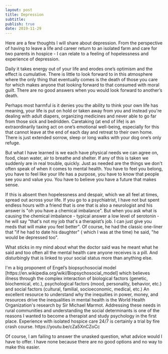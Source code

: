 ```yaml
---
layout: post
title: Depression
subtitle: 
publish: true
date: 2019-11-29
---
```


Here are a few thoughts I will share about depression.
From the perspective of having to leave a life and career return to an isolated farm and care for two parents in hospice - I can relate to a feeling of hopelessness and experience of depression. 
<p>
Daily it takes energy out of your life and erodes one’s optimism and the effect is cumulative. There is little to look forward to in this atmosphere where the only thing that eventually comes is the death of those you care for which makes anyone that looking forward to that consumed with moral guilt. 
There are no good answers when you would look forward to another’s death.
 <p>
Perhaps most harmful is it denies you the ability to think your own life has meaning, your life is put on hold or taken away from you and instead you're dealing with adult diapers, organizing medicines and never able to go far from those sick and bedridden. Caretaking  (at end of life) is an extraordinarily taxing act on one’s emotional well-being, especially for this that cannot leave at the end of each day and retreat to their own home. 
There is just extended sorrow, sleep or long walks with your dog one’s only refuge.
  <p>
But what I have learned is we each have physical needs we can agree on, food, clean water, air to breathe and shelter.
If any of this is taken we suddenly are in real trouble, quickly.
Just as needed are the things we don't often speak of when it comes to mental health.
You have to feel you belong, you have to feel like your life has a purpose, you have to know that people see you and value you.
You have to believe you have a future that makes sense.
   <p>
If this is absent then hopelessness and despair, which we all feel at times, spread out across your life.
If you go to a psychiatrist, I have not but spent endless hours with a friend that is one that is also a neurologist and his answer is "oh you have a chemical imbalance".
But when you ask what is causing the chemical imbalance - typical answer a low level of serotonin - he will say "that's not my job that's a therapist’s job. I can just give you meds that will make you feel better".
Of course, he had the classic one-liner that "if he had to date his daughter" ( which I was at the time) he said, "he would be depressed too".
    <p>
What sticks in my mind about what the doctor said was he meant what he said and too often all the mental health care anyone receives is a pill. And disturbingly that is linked to your social status more than anything else.
     <p>
I'm a big proponent of Engel’s biopsychosocial model [https://en.wikipedia.org/wiki/Biopsychosocial_model]
 which believes  illness through the complex interaction of biological factors (genetic, biochemical, etc.), psychological factors (mood, personality, behavior, etc.) and social factors (cultural, familial, socioeconomic, medical, etc.) 
An excellent resource to understand why the inequities in power, money, and resources drive the inequalities in mental health is the World Health Organization's research by Sir Michael Marmot.
Addressing these needs in rural communities and understanding the social determinants is one of the reasons I wanted to become a therapist and study psychology in the first place.
Experience with isolated hospice care 24/7 is certainly a trial by fire crash course.
https://youtu.be/cZa5XnCZoCc

<p>
Of course, I am failing to answer the unasked question, what advice would I have to offer. I have none because there are no good options and no way to make this easier. 
